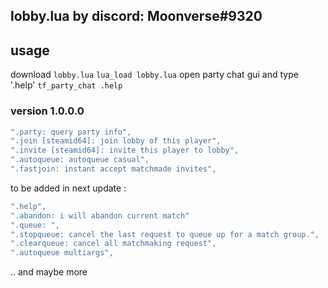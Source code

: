 ## lobby.lua by discord: Moonverse#9320

## usage 
download `lobby.lua`
`lua_load lobby.lua`
open party chat gui and type '.help'
`tf_party_chat .help`
### version 1.0.0.0
```lua
".party: query party info", 
".join [steamid64]: join lobby of this player",
".invite [steamid64]: invite this player to lobby", 
".autoqueue: autoqueue casual", 
".fastjoin: instant accept matchmade invites",
```

to be added in next update :
```lua
".help",
".abandon: i will abandon current match" 
".queue: ",
".stopqueue: cancel the last request to queue up for a match group.", 
".clearqueue: cancel all matchmaking request",
".autoqueue multiargs", 
```
.. and maybe more

